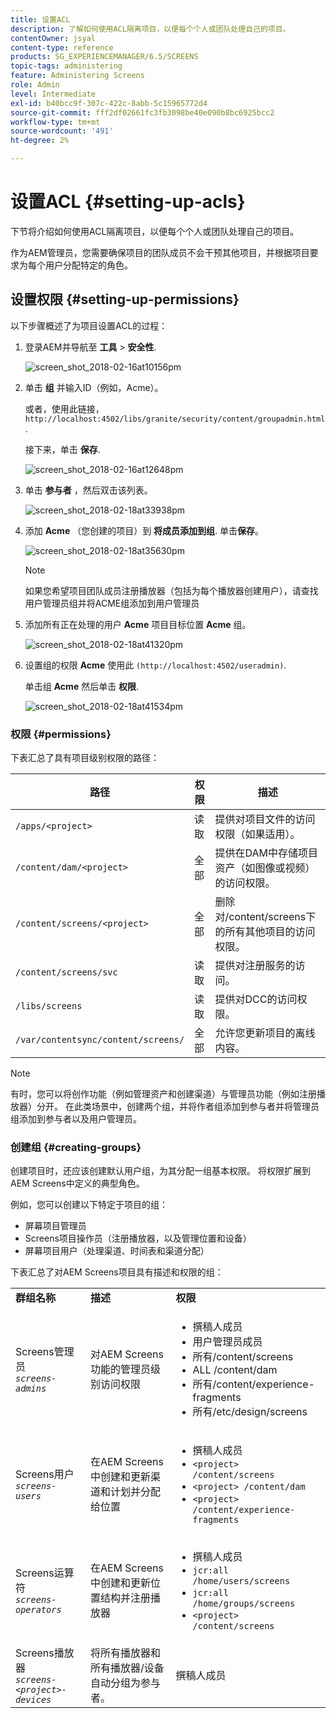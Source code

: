 ```yaml
---
title: 设置ACL
description: 了解如何使用ACL隔离项目，以便每个个人或团队处理自己的项目。
contentOwner: jsyal
content-type: reference
products: SG_EXPERIENCEMANAGER/6.5/SCREENS
topic-tags: administering
feature: Administering Screens
role: Admin
level: Intermediate
exl-id: b40bcc9f-307c-422c-8abb-5c15965772d4
source-git-commit: fff2df02661fc3fb3098be40e090b8bc6925bcc2
workflow-type: tm+mt
source-wordcount: '491'
ht-degree: 2%

---
```


# 设置ACL {#setting-up-acls}

下节将介绍如何使用ACL隔离项目，以便每个个人或团队处理自己的项目。

作为AEM管理员，您需要确保项目的团队成员不会干预其他项目，并根据项目要求为每个用户分配特定的角色。

## 设置权限 {#setting-up-permissions}

以下步骤概述了为项目设置ACL的过程：

1. 登录AEM并导航至 **工具** > **安全性**.

   ![screen_shot_2018-02-16at10156pm](assets/screen_shot_2018-02-16at10156pm.png)

1. 单击 **组** 并输入ID（例如，Acme）。

   或者，使用此链接， `http://localhost:4502/libs/granite/security/content/groupadmin.html`.

   接下来，单击 **保存**.

   ![screen_shot_2018-02-16at12648pm](assets/screen_shot_2018-02-16at12648pm.png)

1. 单击 **参与者** ，然后双击该列表。

   ![screen_shot_2018-02-18at33938pm](assets/screen_shot_2018-02-18at33938pm.png)

1. 添加 **Acme** （您创建的项目）到 **将成员添加到组**. 单击&#x200B;**保存**。

   ![screen_shot_2018-02-18at35630pm](assets/screen_shot_2018-02-18at35630pm.png)

   >[!NOTE]
   >
   >如果您希望项目团队成员注册播放器（包括为每个播放器创建用户），请查找用户管理员组并将ACME组添加到用户管理员

1. 添加所有正在处理的用户 **Acme** 项目目标位置 **Acme** 组。

   ![screen_shot_2018-02-18at41320pm](assets/screen_shot_2018-02-18at41320pm.png)

1. 设置组的权限 **Acme** 使用此 `(http://localhost:4502/useradmin)`.

   单击组 **Acme** 然后单击 **权限**.

   ![screen_shot_2018-02-18at41534pm](assets/screen_shot_2018-02-18at41534pm.png)

### 权限 {#permissions}

下表汇总了具有项目级别权限的路径：

| **路径** | **权限** | **描述** |
|---|---|---|
| `/apps/<project>` | 读取 | 提供对项目文件的访问权限（如果适用）。 |
| `/content/dam/<project>` | 全部 | 提供在DAM中存储项目资产（如图像或视频）的访问权限。 |
| `/content/screens/<project>` | 全部 | 删除对/content/screens下的所有其他项目的访问权限。 |
| `/content/screens/svc` | 读取 | 提供对注册服务的访问。 |
| `/libs/screens` | 读取 | 提供对DCC的访问权限。 |
| `/var/contentsync/content/screens/` | 全部 | 允许您更新项目的离线内容。 |

>[!NOTE]
>
>有时，您可以将创作功能（例如管理资产和创建渠道）与管理员功能（例如注册播放器）分开。 在此类场景中，创建两个组，并将作者组添加到参与者并将管理员组添加到参与者以及用户管理员。

### 创建组 {#creating-groups}

创建项目时，还应该创建默认用户组，为其分配一组基本权限。 将权限扩展到AEM Screens中定义的典型角色。

例如，您可以创建以下特定于项目的组：

* 屏幕项目管理员
* Screens项目操作员（注册播放器，以及管理位置和设备）
* 屏幕项目用户（处理渠道、时间表和渠道分配）

下表汇总了对AEM Screens项目具有描述和权限的组：

<table>
 <tbody>
  <tr>
   <td><strong>群组名称</strong></td>
   <td><strong>描述</strong></td>
   <td><strong>权限</strong></td>
  </tr>
  <tr>
   <td>Screens管理员<br /> <em><code>screens-admins</code></em></td>
   <td>对AEM Screens功能的管理员级别访问权限</td>
   <td>
    <ul>
     <li>撰稿人成员</li>
     <li>用户管理员成员</li>
     <li>所有/content/screens</li>
     <li>ALL /content/dam</li>
     <li>所有/content/experience-fragments</li>
     <li>所有/etc/design/screens</li>
    </ul> </td>
  </tr>
  <tr>
   <td>Screens用户<br /> <em><code>screens-users</code></em></td>
   <td>在AEM Screens中创建和更新渠道和计划并分配给位置</td>
   <td>
    <ul>
     <li>撰稿人成员</li>
     <li><code>&lt;project&gt; /content/screens</code></li>
     <li><code>&lt;project&gt; /content/dam</code></li>
     <li><code>&lt;project&gt; /content/experience-fragments</code></li>
    </ul> </td>
  </tr>
  <tr>
   <td>Screens运算符<br /> <em><code>screens-operators</code></em></td>
   <td>在AEM Screens中创建和更新位置结构并注册播放器</td>
   <td>
    <ul>
     <li>撰稿人成员</li>
     <li><code>jcr:all /home/users/screens</code></li>
     <li><code>jcr:all /home/groups/screens</code></li>
     <li><code>&lt;project&gt; /content/screens</code></li>
    </ul> </td>
  </tr>
  <tr>
   <td>Screens播放器<br /> <em><code>screens-&lt;project&gt;-devices</code></em></td>
   <td>将所有播放器和所有播放器/设备自动分组为参与者。</td>
   <td><p> 撰稿人成员</p> </td>
  </tr>
 </tbody>
</table>
